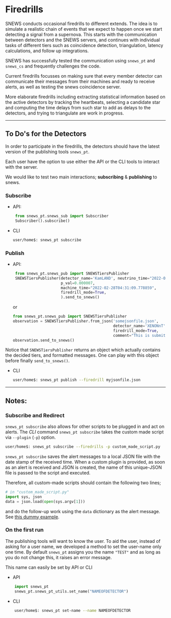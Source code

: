 

# Firedrills

SNEWS conducts occasional firedrills to different extends. 
The idea is to simulate a realistic chain of events that we expect to happen once we start detecting a signal from a supernova.
This starts with the communication between detectors and the SNEWS servers, and continues with individual tasks of 
different tiers such as coincidence detection, triangulation, latency calculations, and follow up integrations. <br>

SNEWS has successfully tested the communication using `snews_pt` and `snews_cs` and frequently challenges the code.

Current firedrills focusses on making sure that every member detector can communicate their messages from their machines 
and ready to receive alerts, as well as testing the snews coincidence server. 

More elaborate firedrills including extracting statistical information based on the active detectors by tracking the heartbeats, 
selecting a candidate star and computing the time delays from such star to add as delays to the detectors, and trying to triangulate are work in progress.

----

## To Do's for the Detectors

In order to participate in the firedrills, the detectors should have the latest version of the publishing tools `snews_pt`.

Each user have the option to use either the API or the CLI tools to interact with the server. 

We would like to test two main interactions; **subscribing**  & **publishing** to snews.


### Subscribe

- API:
    ```python
     from snews_pt.snews_sub import Subscriber
     Subscriber().subscribe()
    ```
- CLI
   ```bash
  user/home$: snews_pt subscribe
   ```

### Publish

- API:
    ```python
     from snews_pt.snews_pub import SNEWSTiersPublisher
     SNEWSTiersPublisher(detector_name='KamLAND', neutrino_time="2022-02-28T04:31:08.678999",
                         p_val=0.000007,
                         machine_time="2022-02-28T04:31:09.778859", 
                         firedrill_mode=True,
                         ).send_to_snews()
    ```
  or 
  ```python
  from snews_pt.snews_pub import SNEWSTiersPublisher
  observation = SNEWSTiersPublisher.from_json('somejsonfile.json', 
                                              detector_name='XENONnT',
                                              firedrill_mode=True, 
                                              comment="This is submitted from a json file")
  observation.send_to_snews()
  ```
Notice that `SNEWSTiersPublisher` returns an object which actually contains the decided tiers, and formatted messages. 
One can play with this object before finally `send_to_snews()`.  

- CLI
   ```bash
  user/home$: snews_pt publish --firedrill myjsonfile.json
   ```


-----

## Notes:
### Subscribe and Redirect

`snews_pt subscribe` also allows for other scripts to be plugged in and act on alerts. The *CLI* command `snews_pt subscribe` takes the custom made script via `--plugin` (`-p`) option.

```bash 
user/home$: snews_pt subscribe --firedrills -p custom_made_script.py
```

`snews_pt subscribe` saves the alert messages to a local JSON file with the date stamp of the received time. When a custom plugin is provided, as soon as an alert is received and JSON is created, the name of this unique-JSON file is passed to the script and executed.

Therefore, all custom-made scripts should contain the following two lines;

```python
# in "custom_made_script.py"
import sys, json
data = json.load(open(sys.argv[1]))
```
and do the follow-up work using the `data` dictionary as the alert message. See [this dummy example](https://github.com/SNEWS2/SNEWS_Publishing_Tools/blob/main/snews_pt/test/random_plugin.py).


### On the first run

The publishing tools will want to know the user. To aid the user, instead of asking for a user name, we developed a method to
set the user-name only one time. By default `snews_pt` assigns you the name `"TEST"` and as long as you do not change this, it raises an error message.

This name can easily be set by API or CLI
- API
```python
    import snews_pt
    snews_pt.snews_pt_utils.set_name("NAMEOFDETECTOR")
```

- CLI
```bash
    user/home$: snews_pt set-name --name NAMEOFDETECTOR
```

















